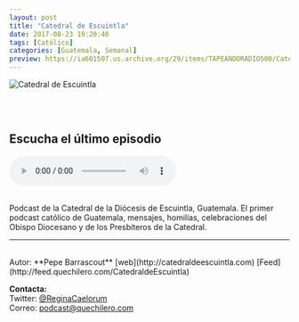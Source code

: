 ```yaml
---
layout: post
title: "Catedral de Escuintla"
date: 2017-08-23 19:20:40
tags: [Católico]
categories: [Guatemala, Semanal]
preview: https://ia601507.us.archive.org/29/items/TAPEANDORADIO500/Catedral-PepeBarrascoutOrtiz300.jpg
---
```


![Catedral de Escuintla](https://ia601507.us.archive.org/29/items/TAPEANDORADIO500/Catedral-PepeBarrascoutOrtiz500.jpg)

<br/>
<br/>

## Escucha el último episodio

<!--reproductor-feed=http://feed.quechilero.com/CatedraldeEscuintla-->
<!--reproductor-start-->
<audio id="audio" preload="auto" controls="" src="http://media.blubrry.com/quechilero/p/dts.podtrac.com/redirect.mp3/archive.org/download/PalabraEspirituYVida/111-Domingo29DelTiempoOrdinarioA.mp3"></audio>
<!--reproductor-end-->

<br/>  
Podcast de la Catedral de la Diócesis de Escuintla, Guatemala. 
El primer podcast católico de Guatemala, mensajes, homilías, celebraciones del Obispo Diocesano y de los Presbíteros de la Catedral.

_ _ _  

<br>
Autor: **Pepe Barrascout**  
[web](http://catedraldeescuintla.com)
[Feed](http://feed.quechilero.com/CatedraldeEscuintla)  



**Contacta:**  
Twitter: [@ReginaCaelorum](https://twitter.com/ReginaCaelorum)  
Correo: [podcast@quechilero.com](mailto:podcast@quechilero.com)  

